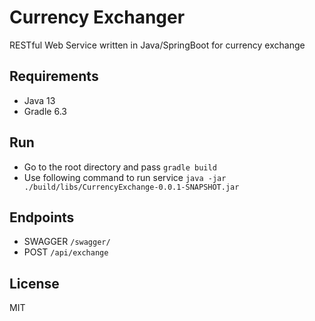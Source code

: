 # Currency Exchanger
RESTful Web Service written in Java/SpringBoot for currency exchange

## Requirements
- Java 13
- Gradle 6.3
## Run
- Go to the root directory and pass `gradle build`
- Use following command to run service `java -jar ./build/libs/CurrencyExchange-0.0.1-SNAPSHOT.jar
`

## Endpoints
- SWAGGER `/swagger/`
- POST `/api/exchange`

## License
MIT
